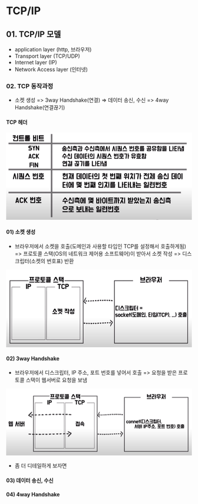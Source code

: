 # TCP/IP

## 01. TCP/IP 모델

- application layer (http, 브라우저)
- Transport layer (TCP/UDP)
- Internet layer (IP)
- Network Access layer (인터넷)

### 02. TCP 동작과정

- 소켓 생성 => 3way Handshake(연결) => 데이터 송신, 수신 => 4way Handshake(연결끊기)

#### TCP 헤더

![concept_3112](./img/concept_3112.png)

#### 01) 소켓 생성

- 브라우저에서 소켓을 호출(도메인과 사용할 타입인 TCP를 설정해서 호출하게됨) => 프로토콜 스택(OS의 네트워크 제어용 소프트웨어)이 받아서 소켓 작성 => 디스크립터(소켓의 번호표) 반환

![concept_32724](./img/concept_32724.png)

#### 02) 3way Handshake

- 브라우저에서 디스크립터, IP 주소, 포트 번호를 넣어서 호출 => 요청을 받은 프로토콜 스택이 웹서버로 요청을 보냄

![concept_3307](./img/concept_3307.png)

- 좀 더 디테일하게 보자면

#### 03) 데이터 송신, 수신

#### 04) 4way Handshake
